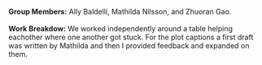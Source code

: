 **Group Members:** Ally Baldelli, Mathilda Nilsson, and Zhuoran Gao.
\
\
**Work Breakdow:** We worked independently around a table helping eachother where one another got stuck. For the plot captions a first draft was written by Mathilda and then I provided feedback and expanded on them.
